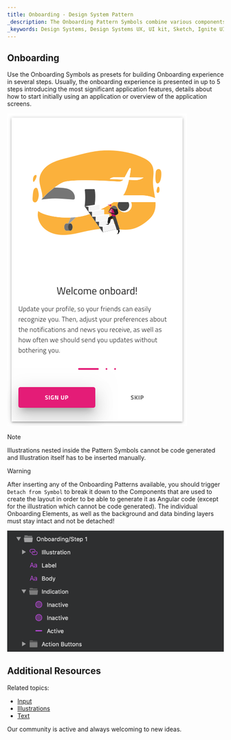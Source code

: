 ```yaml
---
title: Onboarding - Design System Pattern
_description: The Onboarding Pattern Symbols combine various components to display single Onboarding screen.
_keywords: Design Systems, Design Systems UX, UI kit, Sketch, Ignite UI for Angular, Sketch to Angular, Angular, Angular Design System, Export code from Sketch, Design Kits for Angular, Sketch HTML, Sketch to HTML, Sketch UI kits
---
```


## Onboarding

Use the Onboarding Symbols as presets for building Onboarding experience in several steps. Usually, the onboarding experience is presented in up to 5 steps introducing the most significant application features, details about how to start initially using an application or overview of the application screens.


<img class="responsive-img" src="../images/onboarding.png" srcset="../images/onboarding@2x.png 2x" />


> [!Note]
> Illustrations nested inside the Pattern Symbols cannot be code generated and Illustration itself has to be inserted manually.


> [!WARNING]
> After inserting any of the Onboarding Patterns available, you should trigger `Detach from Symbol` to break it down to the Components that are used to create the layout in order to be able to generate it as Angular code (except for the illustration which cannot be code generated). The individual Onboarding Elements, as well as the background and data binding layers must stay intact and not be detached!

<img class="responsive-img" src="../images/onboarding_detach.png" />

## Additional Resources

Related topics:

- [Input](../components/input.md)
- [Illustrations](../style/illustrations.md)
- [Text](../components/text.md)
  <div class="divider--half"></div>

Our community is active and always welcoming to new ideas.


